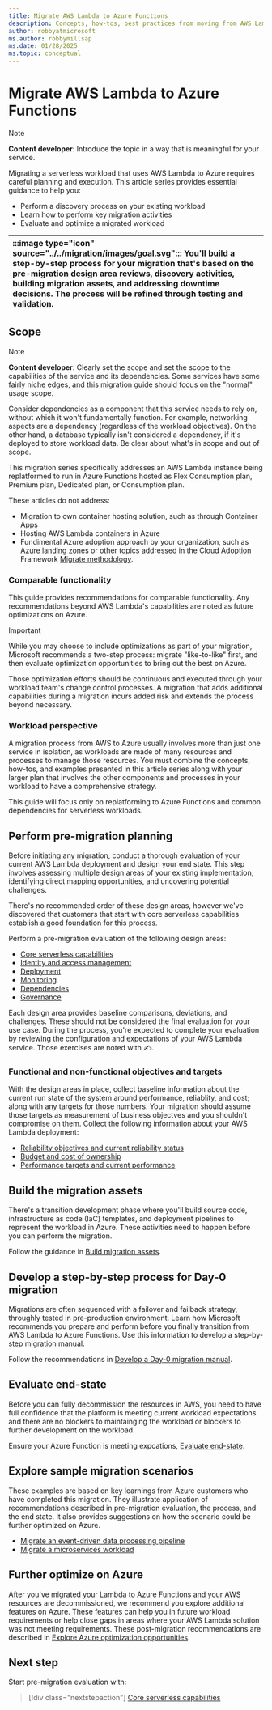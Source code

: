 ```yaml
---
title: Migrate AWS Lambda to Azure Functions
description: Concepts, how-tos, best practices from moving from AWS Lambda to Azure Functions.
author: robbyatmicrosoft
ms.author: robbymillsap
ms.date: 01/28/2025
ms.topic: conceptual
---
```


# Migrate AWS Lambda to Azure Functions

> [!NOTE]
> **Content developer**: Introduce the topic in a way that is meaningful for your service.

Migrating a serverless workload that uses AWS Lambda to Azure requires careful planning and execution. This article series provides essential guidance to help you:

- Perform a discovery process on your existing workload
- Learn how to perform key migration activities
- Evaluate and optimize a migrated workload

| :::image type="icon" source="../../migration/images/goal.svg"::: You'll build a step-by-step process for your migration that's based on the pre-migration design area reviews, discovery activities, building migration assets, and addressing downtime decisions. The process will be refined through testing and validation. |
| :-- |

## Scope

> [!NOTE]
> **Content developer**: Clearly set the scope and set the scope to the capabilities of the service and its dependencies. Some services have some fairly niche edges, and this migration guide should focus on the "normal" usage scope. 
>
> Consider dependencies as a component that this service needs to rely on, without which it won't fundamentally function. For example, networking aspects are a dependency (regardless of the workload objectives). On the other hand, a database typically isn't considered a dependency, if it's deployed to store workload data. Be clear about what's in scope and out of scope.

This migration series specifically addresses an AWS Lambda instance being replatformed to run in Azure Functions hosted as Flex Consumption plan, Premium plan, Dedicated plan, or Consumption plan.

These articles do not address:

- Migration to own container hosting solution, such as through Container Apps
- Hosting AWS Lambda containers in Azure
- Fundimental Azure adoption approach by your organization, such as [Azure landing zones](/azure/cloud-adoption-framework/ready/landing-zone/) or other topics addressed in the Cloud Adoption Framework [Migrate methodology](/azure/cloud-adoption-framework/migrate/).

### Comparable functionality

This guide provides recommendations for comparable functionality. Any recommendations beyond AWS Lambda's capabilities are noted as future optimizations on Azure.

> [!IMPORTANT]
> While you may choose to include optimizations as part of your migration, Microsoft recommends a two-step process: migrate "like-to-like" first, and then evaluate optimization opportunities to bring out the best on Azure. 
>
> Those optimization efforts should be continuous and executed through your workload team's change control processes. A migration that adds additional capabilities during a migration incurs added risk and extends the process beyond necessary.

### Workload perspective

A migration process from AWS to Azure usually involves more than just one service in isolation, as workloads are made of many resources and processes to manage those resources. You must combine the concepts, how-tos, and examples presented in this article series along with your larger plan that involves the other components and processes in your workload to have a comprehensive strategy. 

This guide will focus only on replatforming to Azure Functions and common dependencies for serverless workloads.

## Perform pre-migration planning

Before initiating any migration, conduct a thorough evaluation of your current AWS Lambda deployment and design your end state. This step involves assessing multiple design areas of your existing implementation, identifying direct mapping opportunities, and uncovering potential challenges. 

There's no recommended order of these design areas, however we've discovered that customers that start with core serverless capabilities establish a good foundation for this process.

Perform a pre-migration evaluation of the following design areas:

- [Core serverless capabilities](./capabilities.md)
- [Identity and access management](./identity-access-management.md)
- [Deployment](./deployment.md)
- [Monitoring](./monitoring.md)
- [Dependencies](./dependencies.md)
- [Governance](./governance.md)

Each design area provides baseline comparisons, deviations, and challenges. These should not be considered the final evaluation for your use case. During the process, you're expected to complete your evaluation by reviewing the configuration and expectations of your AWS Lambda service. Those exercises are noted with &#9997;.

### Functional and non-functional objectives and targets

With the design areas in place, collect baseline information about the current run state of the system around performance, reliablity, and cost; along with any targets for those numbers. Your migration should assume those targets as measurement of business objectves and you shouldn't compromise on them. Collect the following information about your AWS Lambda deployment:

- [Reliability objectives and current reliability status](./function-placeholder.md)
- [Budget and cost of ownership](./function-placeholder.md)
- [Performance targets and current performance](./function-placeholder.md)


## Build the migration assets

There's a transition development phase where you'll build source code, infrastructure as code (IaC) templates, and deployment pipelines to represent the workload in Azure. These activities need to happen before you can perform the migration.

Follow the guidance in [Build migration assets](./build-migration-assets.md).

## Develop a step-by-step process for Day-0 migration

Migrations are often sequenced with a failover and failback strategy, throughly tested in pre-production environment. Learn how Microsoft recommends you prepare and perform before you finally transition from AWS Lambda to Azure Functions. Use this information to develop a step-by-step migration manual.

Follow the recommendations in [Develop a Day-0 migration manual](./perform-migration.md).

## Evaluate end-state

Before you can fully decommission the resources in AWS, you need to have full confidence that the platform is meeting current workload expectations and there are no blockers to maintainging the workload or blockers to further development on the workload.

Ensure your Azure Function is meeting expcations, [Evaluate end-state](./post-migration-checklist.md).

## Explore sample migration scenarios

These examples are based on key learnings from Azure customers who have completed this migration. They illustrate application of recommendations described in pre-migration evaluation, the process, and the end state.  It also provides suggestions on how the scenario could be further optimized on Azure.

- [Migrate an event-driven data processing pipeline](./function-placeholder.md)
- [Migrate a microservices workload](./function-placeholder.md)

## Further optimize on Azure

After you've migrated your Lambda to Azure Functions and your AWS resources are decommissioned, we recommend you explore additional features on Azure. These features can help you in future workload requirements or help close gaps in areas where your AWS Lambda solution was not meeting requirements. These post-migration recommendations are described in [Explore Azure optimization opportunities](./function-placeholder.md).

## Next step


Start pre-migration evaluation with:

> [!div class="nextstepaction"]
> [Core serverless capabilities](./capabilities.md)
